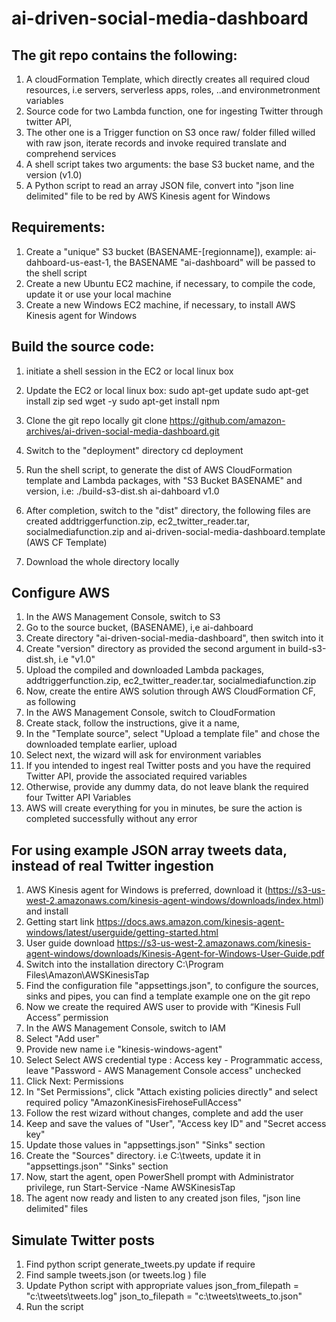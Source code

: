 # ai-driven-social-media-dashboard
## The git repo contains the following: 
1. A cloudFormation Template, which directly creates all required cloud resources, i.e servers, serverless apps, roles, ..and environmetronment variables 
2. Source code for two Lambda function, one for ingesting Twitter through twitter API, 
3. The other one is a Trigger function on S3 once raw/ folder filled willed with raw json, iterate records and invoke required translate and comprehend services 
4. A shell script takes two arguments: the base S3 bucket name, and the version (v1.0)
5. A Python script to read an array JSON file, convert into "json line delimited" file to be red by AWS Kinesis agent for Windows 

## Requirements:
1. Create a "unique" S3 bucket (BASENAME-[regionname]), example: ai-dahboard-us-east-1, the BASENAME "ai-dashboard" will be passed to the shell script 
2. Create a new Ubuntu EC2 machine, if necessary,  to compile the code, update it or use your local machine 
3. Create a new Windows EC2 machine, if necessary, to install AWS Kinesis agent for Windows

## Build the source code: 
1. initiate a shell session in the EC2 or local linux box
2. Update the EC2 or local linux box:
	sudo apt-get update
	sudo apt-get install zip sed wget -y
	sudo apt-get install npm 
3. Clone the git repo locally 
	git clone https://github.com/amazon-archives/ai-driven-social-media-dashboard.git

4. Switch to the "deployment" directory 
	cd deployment

5. Run the shell script, to generate the dist of AWS CloudFormation template and Lambda packages, with "S3 Bucket BASENAME" and version, i.e:
	./build-s3-dist.sh ai-dahboard v1.0 

6. After completion, switch to the "dist" directory, the following files are created 
	addtriggerfunction.zip, ec2_twitter_reader.tar, socialmediafunction.zip and ai-driven-social-media-dashboard.template (AWS CF Template)
7. Download the whole directory locally 

## Configure AWS 

1. In the AWS Management Console, switch to S3 
2. Go to the source bucket, (BASENAME), i,e ai-dahboard
3. Create directory "ai-driven-social-media-dashboard", then switch into it
4. Create "version" directory as provided the second argument in build-s3-dist.sh, i.e "v1.0" 
5. Upload the compiled and downloaded Lambda packages, addtriggerfunction.zip, ec2_twitter_reader.tar, socialmediafunction.zip
6. Now, create the entire AWS solution through AWS CloudFormation CF, as following 
7. In the AWS Management Console, switch to CloudFormation 
8. Create stack, follow the instructions, give it a name,
9. In the "Template source", select "Upload a template file" and chose the downloaded template earlier, upload
10. Select next, the wizard will ask for environment variables 
11. If you intended to ingest real Twitter posts and you have the required Twitter API, provide the associated required variables
12. Otherwise, provide any dummy data, do not leave blank the required four Twitter API Variables 
13. AWS will create everything for you in minutes, be sure the action is completed successfully without any error 

## For using example JSON array tweets data, instead of real Twitter ingestion
1. AWS Kinesis agent for Windows is preferred, download it (https://s3-us-west-2.amazonaws.com/kinesis-agent-windows/downloads/index.html) and install 
2. Getting start link https://docs.aws.amazon.com/kinesis-agent-windows/latest/userguide/getting-started.html  
3. User guide download https://s3-us-west-2.amazonaws.com/kinesis-agent-windows/downloads/Kinesis-Agent-for-Windows-User-Guide.pdf
4. Switch into the installation directory C:\Program Files\Amazon\AWSKinesisTap
5. Find the configuration file "appsettings.json", to configure the sources, sinks and pipes, you can find a template example one on the git repo
6. Now we create the required AWS user to provide with “Kinesis Full Access” permission 
7. In the AWS Management Console, switch to IAM 
8. Select "Add user"
9. Provide new name i.e "kinesis-windows-agent"
10. Select Select AWS credential type : Access key - Programmatic access, leave "Password - AWS Management Console access" unchecked 
11. Click Next: Permissions 
12. In "Set Permissions", click "Attach existing policies directly"  and select required policy "AmazonKinesisFirehoseFullAccess"
13. Follow the rest wizard without changes, complete and add the user 
14. Keep and save the values of "User", "Access key ID" and "Secret access key"
15. Update those values in "appsettings.json" "Sinks" section
16. Create the "Sources" directory. i.e C:\tweets, update it in "appsettings.json" "Sinks" section
17. Now, start the agent, open PowerShell prompt with Administrator privilege, run 
	Start-Service -Name AWSKinesisTap
18. The agent now ready and listen to any created json files, "json line delimited" files

## Simulate Twitter posts 
1. Find python script generate_tweets.py update if require
2. Find sample tweets.json (or tweets.log ) file
3. Update Python script with appropriate values
	json_from_filepath = "c:\\tweets\\tweets.log"
	json_to_filepath = "c:\\tweets\\tweets_to.json"
4. Run the script

